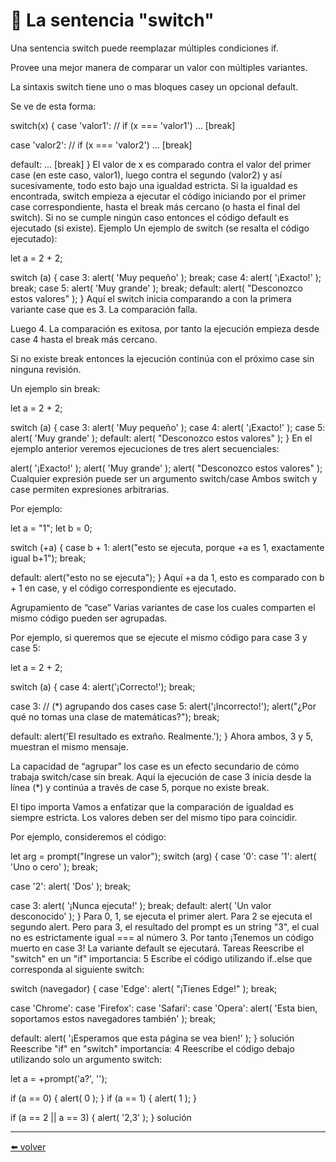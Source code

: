# 📖 La sentencia "switch"
Una sentencia switch puede reemplazar múltiples condiciones if.

Provee una mejor manera de comparar un valor con múltiples variantes.

La sintaxis
switch tiene uno o mas bloques casey un opcional default.

Se ve de esta forma:

switch(x) {
  case 'valor1':  // if (x === 'valor1')
    ...
    [break]

  case 'valor2':  // if (x === 'valor2')
    ...
    [break]

  default:
    ...
    [break]
}
El valor de x es comparado contra el valor del primer case (en este caso, valor1), luego contra el segundo (valor2) y así sucesivamente, todo esto bajo una igualdad estricta.
Si la igualdad es encontrada, switch empieza a ejecutar el código iniciando por el primer case correspondiente, hasta el break más cercano (o hasta el final del switch).
Si no se cumple ningún caso entonces el código default es ejecutado (si existe).
Ejemplo
Un ejemplo de switch (se resalta el código ejecutado):

let a = 2 + 2;

switch (a) {
  case 3:
    alert( 'Muy pequeño' );
    break;
  case 4:
    alert( '¡Exacto!' );
    break;
  case 5:
    alert( 'Muy grande' );
    break;
  default:
    alert( "Desconozco estos valores" );
}
Aquí el switch inicia comparando a con la primera variante case que es 3. La comparación falla.

Luego 4. La comparación es exitosa, por tanto la ejecución empieza desde case 4 hasta el break más cercano.

Si no existe break entonces la ejecución continúa con el próximo case sin ninguna revisión.

Un ejemplo sin break:

let a = 2 + 2;

switch (a) {
  case 3:
    alert( 'Muy pequeño' );
  case 4:
    alert( '¡Exacto!' );
  case 5:
    alert( 'Muy grande' );
  default:
    alert( "Desconozco estos valores" );
}
En el ejemplo anterior veremos ejecuciones de tres alert secuenciales:

alert( '¡Exacto!' );
alert( 'Muy grande' );
alert( "Desconozco estos valores" );
Cualquier expresión puede ser un argumento switch/case
Ambos switch y case permiten expresiones arbitrarias.

Por ejemplo:

let a = "1";
let b = 0;

switch (+a) {
  case b + 1:
    alert("esto se ejecuta, porque +a es 1, exactamente igual b+1");
    break;

  default:
    alert("esto no se ejecuta");
}
Aquí +a da 1, esto es comparado con b + 1 en case, y el código correspondiente es ejecutado.

Agrupamiento de “case”
Varias variantes de case los cuales comparten el mismo código pueden ser agrupadas.

Por ejemplo, si queremos que se ejecute el mismo código para case 3 y case 5:

let a = 2 + 2;

switch (a) {
  case 4:
    alert('¡Correcto!');
    break;

  case 3:                    // (*) agrupando dos cases
  case 5:
    alert('¡Incorrecto!');
    alert("¿Por qué no tomas una clase de matemáticas?");
    break;

  default:
    alert('El resultado es extraño. Realmente.');
}
Ahora ambos, 3 y 5, muestran el mismo mensaje.

La capacidad de “agrupar” los case es un efecto secundario de cómo trabaja switch/case sin break. Aquí la ejecución de case 3 inicia desde la línea (*) y continúa a través de case 5, porque no existe break.

El tipo importa
Vamos a enfatizar que la comparación de igualdad es siempre estricta. Los valores deben ser del mismo tipo para coincidir.

Por ejemplo, consideremos el código:

let arg = prompt("Ingrese un valor");
switch (arg) {
  case '0':
  case '1':
    alert( 'Uno o cero' );
    break;

  case '2':
    alert( 'Dos' );
    break;

  case 3:
    alert( '¡Nunca ejecuta!' );
    break;
  default:
    alert( 'Un valor desconocido' );
}
Para 0, 1, se ejecuta el primer alert.
Para 2 se ejecuta el segundo alert.
Pero para 3, el resultado del prompt es un string "3", el cual no es estrictamente igual === al número 3. Por tanto ¡Tenemos un código muerto en case 3! La variante default se ejecutará.
Tareas
Reescribe el "switch" en un "if"
importancia: 5
Escribe el código utilizando if..else que corresponda al siguiente switch:

switch (navegador) {
  case 'Edge':
    alert( "¡Tienes Edge!" );
    break;

  case 'Chrome':
  case 'Firefox':
  case 'Safari':
  case 'Opera':
    alert( 'Esta bien, soportamos estos navegadores también' );
    break;

  default:
    alert( '¡Esperamos que esta página se vea bien!' );
}
solución
Reescribe "if" en "switch"
importancia: 4
Reescribe el código debajo utilizando solo un argumento switch:

let a = +prompt('a?', '');

if (a == 0) {
  alert( 0 );
}
if (a == 1) {
  alert( 1 );
}

if (a == 2 || a == 3) {
  alert( '2,3' );
}
solución

---
[⬅️ volver](https://github.com/VictorHugoAguilar/javascript-interview-questions-explained/tree/main/theory/first-steps/readme.md)
